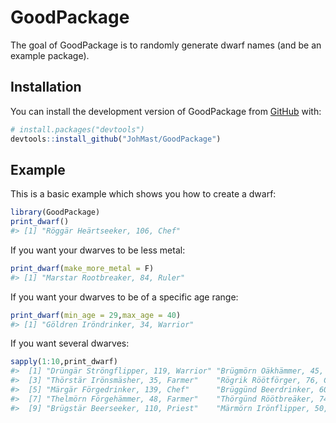
# GoodPackage

The goal of GoodPackage is to randomly generate dwarf names (and be an
example package).

## Installation

You can install the development version of GoodPackage from
[GitHub](https://github.com/) with:

``` r
# install.packages("devtools")
devtools::install_github("JohMast/GoodPackage")
```

## Example

This is a basic example which shows you how to create a dwarf:

``` r
library(GoodPackage)
print_dwarf()
#> [1] "Röggär Heärtseeker, 106, Chef"
```

If you want your dwarves to be less metal:

``` r
print_dwarf(make_more_metal = F)
#> [1] "Marstar Rootbreaker, 84, Ruler"
```

If you want your dwarves to be of a specific age range:

``` r
print_dwarf(min_age = 29,max_age = 40)
#> [1] "Göldren Iröndrinker, 34, Warrior"
```

If you want several dwarves:

``` r
sapply(1:10,print_dwarf)
#>  [1] "Drüngär Ströngflipper, 119, Warrior" "Brügmörn Oäkhämmer, 45, Conductor"  
#>  [3] "Thörstär Irönsmäsher, 35, Farmer"    "Rögrik Röötförger, 76, Conductor"   
#>  [5] "Märgär Förgedrinker, 139, Chef"      "Brüggünd Beerdrinker, 60, Priest"   
#>  [7] "Thelmörn Förgehämmer, 48, Farmer"    "Thörgünd Röötbreäker, 74, Brewer"   
#>  [9] "Brügstär Beerseeker, 110, Priest"    "Märmörn Irönflipper, 50, Miner"
```
